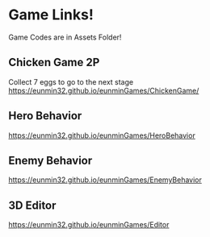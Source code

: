 # Game Links!
Game Codes are in Assets Folder! 

## Chicken Game 2P
Collect 7 eggs to go to the next stage&nbsp;<br/>
https://eunmin32.github.io/eunminGames/ChickenGame/

## Hero Behavior
https://eunmin32.github.io/eunminGames/HeroBehavior

## Enemy Behavior
https://eunmin32.github.io/eunminGames/EnemyBehavior

## 3D Editor 
https://eunmin32.github.io/eunminGames/Editor